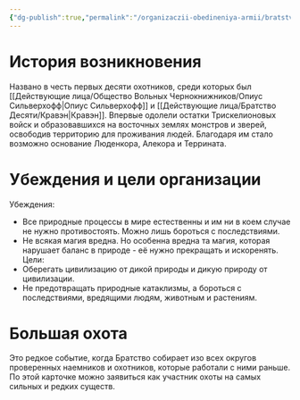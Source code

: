 ```yaml
---
{"dg-publish":true,"permalink":"/organizaczii-obedineniya-armii/bratstvo-desyati/","dgPassFrontmatter":true}
---
```


# История возникновения

Названо в честь первых десяти охотников, среди которых был [[Действующие лица/Общество Вольных Чернокнижников/Опиус Сильверхофф\|Опиус Сильверхофф]] и [[Действующие лица/Братство Десяти/Кравэн\|Кравэн]].
Впервые одолели остатки Трискелионовых войск и образовавшихся на восточных землях монстров и зверей, освободив территорию для проживания людей.
Благодаря им стало возможно основание Люденкора, Алекора и Террината.

# Убеждения и цели организации

Убеждения: 
- Все природные процессы в мире естественны и им ни в коем случае не нужно противостоять. Можно лишь бороться с последствиями.
- Не всякая магия вредна. Но особенна вредна та магия, которая нарушает баланс в природе - её нужно прекращать и искоренять.
Цели: 
- Оберегать цивилизацию от дикой природы и дикую природу от цивилизации.
- Не предотвращать природные катаклизмы, а бороться с последствиями, вредящими людям, животным и растениям.

# Большая охота

Это редкое событие, когда Братство собирает изо всех округов проверенных наемников и охотников, которые работали с ними раньше. По этой карточке можно заявиться как участник охоты на самых сильных и редких существ.